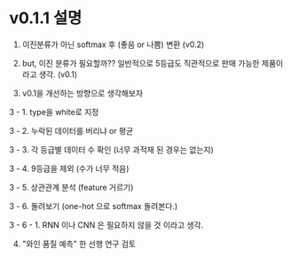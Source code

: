 # v0.1.1 설명

1. 이진분류가 아닌 softmax 후 (좋음 or 나쁨) 변환 (v0.2)

2. but, 이진 분류가 필요할까?? 일반적으로 5등급도 직관적으로 판매 가능한 제품이라고 생각. (v0.1)

3. v0.1을 개선하는 방향으로 생각해보자

3 - 1. type을 white로 지정

3 - 2. 누락된 데이터를 버리냐 or 평균

3 - 3. 각 등급별 데이터 수 확인 (너무 과적재 된 경우는 없는지)

3 - 4. 9등급을 제외 (수가 너무 적음)

3 - 5. 상관관계 분석 (feature 거르기)

3 - 6. 돌려보기 (one-hot 으로 softmax 돌려본다.)

3 - 6 - 1. RNN 이나 CNN 은 필요하지 않을 것 이라고 생각.

4. "와인 품질 예측" 한 선행 연구 검토